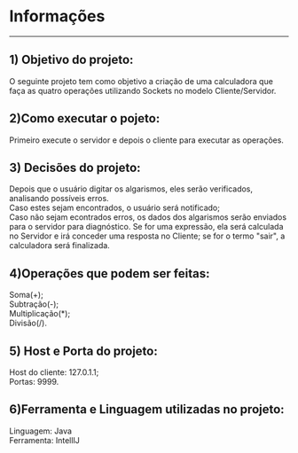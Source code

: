 <h1>Informações</h1><hr>

<h2>1) Objetivo do projeto:</h2> O seguinte projeto tem como objetivo a criação de uma calculadora que faça as quatro operações utilizando Sockets no modelo Cliente/Servidor.
<h2>2)Como executar o pojeto:</h2> Primeiro execute o servidor e depois o cliente para executar as operações.
<h2>3) Decisões do projeto:</h2><list></list>Depois que o usuário digitar os algarismos, eles serão verificados, analisando possíveis erros. 
  </br>Caso estes sejam  encontrados, o usuário será notificado;
  </br>Caso não sejam econtrados erros, os dados dos algarismos serão enviados para o servidor para diagnóstico. Se for uma expressão, ela será calculada no Servidor e irá conceder uma resposta no Cliente; se for o termo "sair", a calculadora será finalizada.
 <h2>4)Operações que podem ser feitas:</h2>Soma(+);
 </br>Subtração(-);
 </br>Multiplicação(*);
 </br>Divisão(/).
<h2>5) Host e Porta do  projeto:</h2>Host do cliente: 127.0.1.1;
</br>Portas: 9999.
<h2>6)Ferramenta e Linguagem utilizadas no projeto:</h2>Linguagem: Java
</br>Ferramenta: IntellIJ
